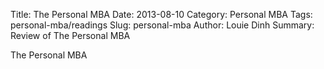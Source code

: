 Title: The Personal MBA
Date: 2013-08-10
Category: Personal MBA
Tags: personal-mba/readings
Slug: personal-mba
Author: Louie Dinh
Summary: Review of The Personal MBA

The Personal MBA
